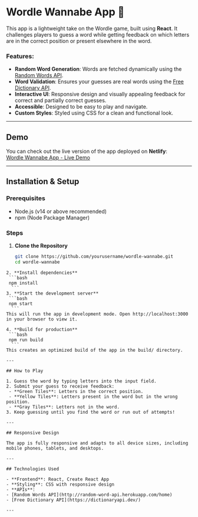 # Wordle Wannabe App 🎯

This app is a lightweight take on the Wordle game, built using **React**. It challenges players to guess a word while getting feedback on which letters are in the correct position or present elsewhere in the word.

### Features:
- **Random Word Generation**: Words are fetched dynamically using the [Random Words API](http://random-word-api.herokuapp.com/home).
- **Word Validation**: Ensures your guesses are real words using the [Free Dictionary API](https://dictionaryapi.dev/).
- **Interactive UI**: Responsive design and visually appealing feedback for correct and partially correct guesses.
- **Accessible**: Designed to be easy to play and navigate.
- **Custom Styles**: Styled using CSS for a clean and functional look.

---

## Demo

You can check out the live version of the app deployed on **Netlify**:  
[Wordle Wannabe App - Live Demo](https://scintillating-froyo-faa3f7.netlify.app/)

---

## Installation & Setup

### Prerequisites
- Node.js (v14 or above recommended)
- npm (Node Package Manager)

### Steps
1. **Clone the Repository**
   ```bash
   git clone https://github.com/yourusername/wordle-wannabe.git
   cd wordle-wannabe
  ```
2. **Install dependencies**
   ```bash
   npm install
    ```
3. **Start the development server**
   ```bash
   npm start
    ```
This will run the app in development mode. Open http://localhost:3000 in your browser to view it.

4. **Build for production**
   ```bash
   npm run build
    ```
This creates an optimized build of the app in the build/ directory.

---

## How to Play

1. Guess the word by typing letters into the input field.  
2. Submit your guess to receive feedback:  
   - **Green Tiles**: Letters in the correct position.  
   - **Yellow Tiles**: Letters present in the word but in the wrong position.  
   - **Gray Tiles**: Letters not in the word.  
3. Keep guessing until you find the word or run out of attempts!

---

## Responsive Design

The app is fully responsive and adapts to all device sizes, including mobile phones, tablets, and desktops.

---

## Technologies Used

- **Frontend**: React, Create React App
- **Styling**: CSS with responsive design
- **APIs**:  
  - [Random Words API](http://random-word-api.herokuapp.com/home)  
  - [Free Dictionary API](https://dictionaryapi.dev/)

---